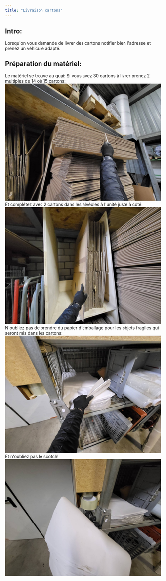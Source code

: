 ```yaml
---
title: "Livraison cartons"
---
```


## Intro:
Lorsqu'on vous demande de livrer des cartons notifier bien l'adresse et prenez un véhicule adapté.

## Préparation du matériel:
Le matériel se trouve au quai:
Si vous avez 30 cartons à livrer prenez 2 multiples de 14 où 15 cartons:
![I_CartonsQuai-1](/notes/images/i_rangements/I_rangementQuai/I_rangementCartons/I_CartonsQuai-1.jpg)
Et complétez avec 2 cartons dans les alvéoles à l'unité juste à côté:
![I_CartonsQuai-2](/notes/images/i_rangements/I_rangementQuai/I_rangementCartons/I_CartonsQuai-2.jpg)
N'oubliez pas de prendre du papier d'emballage pour les objets fragiles qui seront mis dans les cartons:
![I_CartonsQuai-3](/notes/images/i_rangements/I_rangementQuai/I_rangementCartons/I_CartonsQuai-3.jpg)
Et n'oubliez pas le scotch! 
![I_CartonsQuai-4](/notes/images/i_rangements/I_rangementQuai/I_rangementCartons/I_CartonsQuai-4.jpg)